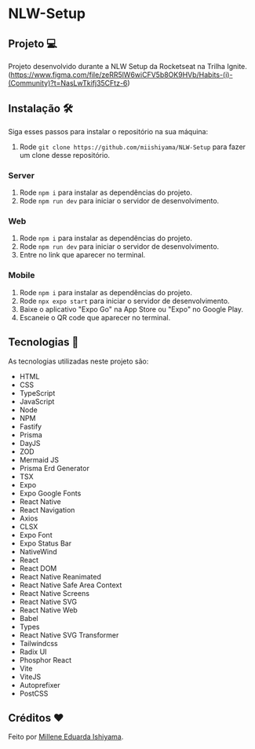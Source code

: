 # NLW-Setup

## Projeto 💻
Projeto desenvolvido durante a NLW Setup da Rocketseat na Trilha Ignite. <br>
(https://www.figma.com/file/zeRR5lW6wiCFV5b8OK9HVb/Habits-(i)-(Community)?t=NasLwTkifj35CFtz-6)

## Instalação 🛠
Siga esses passos para instalar o repositório na sua máquina:
1. Rode `git clone https://github.com/miishiyama/NLW-Setup` para fazer um clone desse repositório.

### Server
1. Rode `npm i` para instalar as dependências do projeto.
2. Rode `npm run dev` para iniciar o servidor de desenvolvimento.

### Web
1. Rode `npm i` para instalar as dependências do projeto.
2. Rode `npm run dev` para iniciar o servidor de desenvolvimento.
3. Entre no link que aparecer no terminal.

### Mobile
1. Rode `npm i` para instalar as dependências do projeto.
2. Rode `npx expo start` para iniciar o servidor de desenvolvimento.
3. Baixe o aplicativo "Expo Go" na App Store ou "Expo" no Google Play.
4. Escaneie o QR code que aparecer no terminal.

## Tecnologias 🚀
As tecnologias utilizadas neste projeto são:
- HTML
- CSS
- TypeScript
- JavaScript
- Node
- NPM
- Fastify
- Prisma
- DayJS
- ZOD
- Mermaid JS
- Prisma Erd Generator
- TSX
- Expo
- Expo Google Fonts
- React Native
- React Navigation
- Axios
- CLSX
- Expo Font
- Expo Status Bar
- NativeWind
- React
- React DOM
- React Native Reanimated
- React Native Safe Area Context
- React Native Screens
- React Native SVG
- React Native Web
- Babel
- Types
- React Native SVG Transformer
- Tailwindcss
- Radix UI
- Phosphor React
- Vite
- ViteJS
- Autoprefixer
- PostCSS

## Créditos ❤️
Feito por [Millene Eduarda Ishiyama](https://github.com/miishiyama/).
